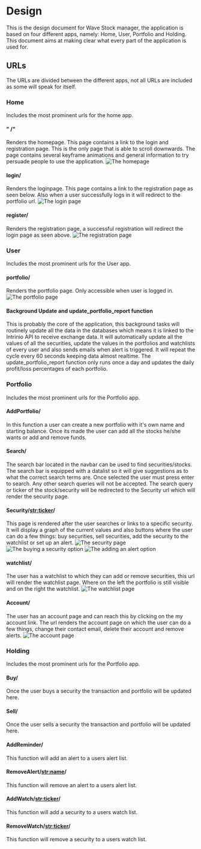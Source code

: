 # Design

This is the design document for Wave Stock manager, the application is based on four different apps, namely: Home, User, Portfolio and Holding. This document aims at making clear what every part of the application is used for.

## URLs
The URLs are divided between the different apps, not all URLs are included as some will speak for itself.

### Home
Includes the most prominent urls for the home app.

#### " /"
Renders the homepage. This page contains a link to the login and registration page. This is the only page that is able to scroll downwards. The page contains several keyframe animations and general information to try persuade people to use the application.
![The homepage](doc/Homepage.PNG) <!-- .element height="50%" width="50%" -->

#### login/
Renders the loginpage. This page contains a link to the registration page as seen below. Also when a user successfully logs in it will redirect to the portfolio url.
![The login page](doc/Login.PNG) <!-- .element height="50%" width="50%" -->

#### register/
Renders the registration page, a successful registration will redirect the login page as seen above.
![The registration page](doc/Register.PNG) <!-- .element height="50%" width="50%" -->

### User
Includes the most prominent urls for the User app.

#### portfolio/
Renders the portfolio page. Only accessible when user is logged in.
![The portfolio page](doc/Portfolio.PNG) <!-- .element height="50%" width="50%" -->

#### Background Update and update_portfolio_report function
This is probably the core of the application, this background tasks will routinely update all the data in the databases which means it is linked to the Intrinio API to receive exchange data. It will automatically update all the values of all the securities, update the values in the portfolios and watchlists of every user and also sends emails when alert is triggered. It will repeat the cycle every 60 seconds keeping data almost realtime.
The update_portfolio_report function only runs once a day and updates the daily profit/loss percentages of each portfolio.

### Portfolio
Includes the most prominent urls for the Portfolio app.

#### AddPortfolio/
In this function a user can create a new portfolio with it's own name and starting balance. Once its made the user can add all the stocks he/she wants or add and remove funds.

#### Search/
The search bar located in the navbar can be used to find securities/stocks. The search bar is equipped with a datalist so it will give suggestions as to what the correct search terms are. Once selected the user must press enter to search. Any other search queries will not be accepted. The search query or ticker of the stock/security will be redirected to the Security url which will render the security page.

#### Security/<str:ticker>/
This page is rendered after the user searches or links to a specific security. It will display a graph of the current values and also buttons where the user can do a few things: buy securities, sell securities, add the security to the watchlist or set up an alert.
![The security page](doc/Security.PNG) <!-- .element height="50%" width="50%" -->
![The buying a security option](doc/BuyStock.PNG) <!-- .element height="50%" width="50%" -->
![The adding an alert option](doc/AddingAlert.PNG) <!-- .element height="50%" width="50%" -->

#### watchlist/
The user has a watchlist to which they can add or remove securities, this url will render the watchlist page. Where on the left the portfolio is still visible and on the right the watchlist.
![The watchlist page](doc/Watchlist.PNG) <!-- .element height="50%" width="50%" -->

#### Account/
The user has an account page and can reach this by clicking on the my account link. The url renders the account page on which the user can do a few things, change their contact email, delete their account and remove alerts.
![The account page](doc/AccountPage.PNG) <!-- .element height="50%" width="50%" -->

### Holding
Includes the most prominent urls for the Portfolio app.

#### Buy/
Once the user buys a security the transaction and portfolio will be updated here.

#### Sell/
Once the user sells a security the transaction and portfolio will be updated here.

#### AddReminder/
This function will add an alert to a users alert list.

#### RemoveAlert/<str:name>/
This function will remove an alert to a users alert list.

#### AddWatch/<str:ticker>/
This function will add a security to a users watch list.

#### RemoveWatch/<str:ticker>/
This function will remove a security to a users watch list.
